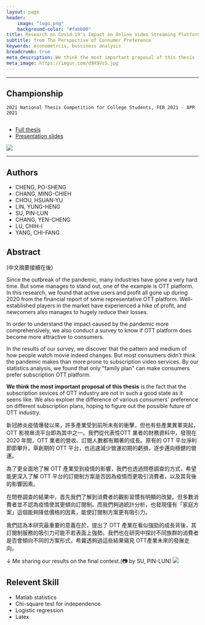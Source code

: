 ```yaml
---
layout: page
header:
    image: "logo.png"
    background-color: "#fabb00"
title: Research on Covid-19's Impact on Online Video Streaming Platform
subtitle: from The Perspective of Consumer Preference
keywords: econometrcis, bussiness analysis
breadcrumb: true
meta_description: We think the most important proposal of this thesis is the fact that the subscription sevices of OTT industry are not in such a good state as it seens like. We also exploer the difference of various consumers' preference on different subscription plans, hoping to figure out the possible future of OTT industry.
meta_image: https://imgur.com/d9X9VsS.jpg
---
```


---

## Championship
`2021 National Thesis Competition for College Students, FEB 2021 - APR 2021`

<div class="row">
  <div class="large-4 columns">
      <ul class="disc">
         <li><a href="/docs/paper.pdf">Full thesis</a></li>
         <li><a href="/docs/covid-19.pdf">Presentation slides</a></li>
      </ul>
  </div>
  <div class="large-8 columns">
     <img src="https://imgur.com/9vjiGe0.jpg">
  </div>
</div>

---

## Authors

- CHENG, PO-SHENG
- CHANG, MING-CHIEH
- CHOU, HSUAN-YU
- LIN, YUNG-HENG
- SU, PIN-LUN
- CHANG, YEN-CHENG
- LU, CHIH-I
- YANG, CHI-FANG

## Abstract 

(中文摘要接續在後)

Since the outbreak of the pandemic, many industries have gone a very hard time. But some manages to stand out, one of the example is OTT platform. In this research, we found that active users and profit all gone up during 2020 from the financial report of some representative OTT platform. Well-established players in the market have experienced a hike of profit, and newcomers also manages to hugely reduce their losses.

In order to understand the impact caused by the pandemic more comprehensively, we also conduct a survey to know if OTT platform does become more attractive to consumers.

In the results of our survey, we discover that the pattern and medium of how people watch movie indeed changes. But most consumers didn't think the pandemic makes than more prone to subscription video services. By our statistics analysis, we found that only "family plan" can make consumers prefer subscription OTT platform.

**We think the most important proposal of this thesis** is the fact that the subscription sevices of OTT industry are not in such a good state as it seens like. We also exploer the difference of various consumers' preference on different subscription plans, hoping to figure out the possible future of OTT industry.

新冠肺炎疫情爆發以來，許多產業受到前所未有的衝擊，但也有些產業異軍突起，OTT 影視串流平台即為其中之一。我們從代表性OTT 業者的財務資料中，發現在 2020 年間，OTT 業者的營收、訂閱人數都有顯著的成長。原有的 OTT 平台淨利節節攀升，草創期的 OTT 平台，也迅速減少營運初期的虧損，逐步邁向穩健的營運。

為了更全面地了解 OTT 產業受到疫情的影響，我們也透過問卷調查的方式，希望能更深入了解 OTT 平台的訂閱制方案是否因為疫情而更吸引消費者，以及其背後的影響因素。

在問卷調查的結果中，首先我們了解到消費者的觀影習慣有明顯的改變。但多數消費者並不認為疫情使其更傾向訂閱制。而我們夠過統計分析，也發現僅有「家庭方案」這個能夠降低價格的因素，能使訂閱制方案更有吸引力。

我們認為本研究最重要的意義在於，提出了 OTT 產業在看似強勁的成長背後，其訂閱制服務的吸引力可能不若表面上強勢。我們也在研究中探討不同族群的消費者是否會傾向不同的方案形式，希冀透夠過這些結果窺見 OTT產業未來的發展走向。 

&darr;
Me sharing our results on the final contest.(📷 by SU, PIN-LUN)
![](https://imgur.com/d9X9VsS.jpg)

## Relevent Skill

- Matlab statistics
- Chi-square test for independence
- Logistic regression
- Latex 

<meta property="og image" content="https://imgur.com/DGAPMGo.jpg">
